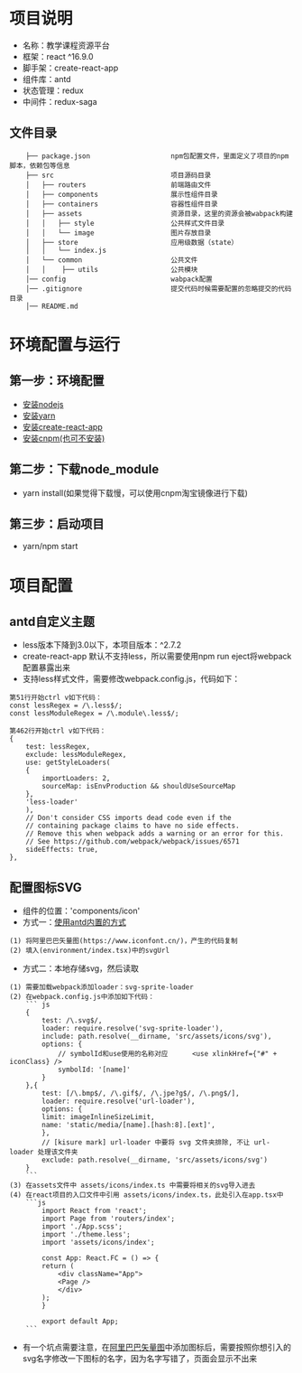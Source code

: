 # 项目说明
- 名称：教学课程资源平台
- 框架：react ^16.9.0
- 脚手架：create-react-app
- 组件库：antd 
- 状态管理：redux
- 中间件：redux-saga

## 文件目录
```
    ├── package.json                    npm包配置文件，里面定义了项目的npm脚本，依赖包等信息
    ├── src                             项目源码目录
    │   ├── routers                     前端路由文件
    │   ├── components                  展示性组件目录
    │   ├── containers                  容器性组件目录
    │   ├── assets                      资源目录，这里的资源会被wabpack构建
    │   │   ├── style                   公共样式文件目录
    │   │   └── image                   图片存放目录
    │   ├── store                       应用级数据（state）
    │   │   └── index.js
    │   └── common                      公共文件
    │   │    ├── utils                  公共模块
    │── config                          wabpack配置
    │── .gitignore                      提交代码时候需要配置的忽略提交的代码目录
    │── README.md                       
```

# 环境配置与运行
## 第一步：环境配置
- [安装nodejs](http://nodejs.cn/download/)
- [安装yarn](https://yarnpkg.com/lang/zh-hans/docs/install/#mac-stable)
- [安装create-react-app](https://www.jianshu.com/p/c6040430b18d)
- [安装cnpm(也可不安装)](https://www.jianshu.com/p/96d7558e643b)

## 第二步：下载node_module
- yarn install(如果觉得下载慢，可以使用cnpm淘宝镜像进行下载)

## 第三步：启动项目
- yarn/npm start

# 项目配置
## antd自定义主题
- less版本下降到3.0以下，本项目版本：^2.7.2
- create-react-app 默认不支持less，所以需要使用npm run eject将webpack配置暴露出来
- 支持less样式文件，需要修改webpack.config.js，代码如下：
```
第51行开始ctrl v如下代码：
const lessRegex = /\.less$/;
const lessModuleRegex = /\.module\.less$/;
```
```
第462行开始ctrl v如下代码：
{
    test: lessRegex,
    exclude: lessModuleRegex,
    use: getStyleLoaders(
    {
        importLoaders: 2,
        sourceMap: isEnvProduction && shouldUseSourceMap
    },
    'less-loader'
    ),
    // Don't consider CSS imports dead code even if the
    // containing package claims to have no side effects.
    // Remove this when webpack adds a warning or an error for this.
    // See https://github.com/webpack/webpack/issues/6571
    sideEffects: true,
},
```
## 配置图标SVG
- 组件的位置：'components/icon'
- 方式一：[使用antd内置的方式](https://ant.design/components/icon-cn/)
```
(1) 将阿里巴巴矢量图(https://www.iconfont.cn/)，产生的代码复制
(2) 填入(environment/index.tsx)中的svgUrl
```
- 方式二：本地存储svg，然后读取
```
(1) 需要加载webpack添加loader：svg-sprite-loader
(2) 在webpack.config.js中添加如下代码：
    ``` js
    {
        test: /\.svg$/,
        loader: require.resolve('svg-sprite-loader'),
        include: path.resolve(__dirname, 'src/assets/icons/svg'),
        options: {
            // symbolId和use使用的名称对应      <use xlinkHref={"#" + iconClass} />
            symbolId: '[name]'
        }
    },{
        test: [/\.bmp$/, /\.gif$/, /\.jpe?g$/, /\.png$/],
        loader: require.resolve('url-loader'),
        options: {
        limit: imageInlineSizeLimit,
        name: 'static/media/[name].[hash:8].[ext]',
        },
        // [kisure mark] url-loader 中要将 svg 文件夹排除, 不让 url-loader 处理该文件夹
        exclude: path.resolve(__dirname, 'src/assets/icons/svg')
    }
    ```
(3) 在assets文件中 assets/icons/index.ts 中需要将相关的svg导入进去
(4) 在react项目的入口文件中引用 assets/icons/index.ts，此处引入在app.tsx中
    ```js
        import React from 'react';
        import Page from 'routers/index';
        import './App.scss';
        import './theme.less';
        import 'assets/icons/index';

        const App: React.FC = () => {
        return (
            <div className="App">
            <Page />
            </div>
        );
        }

        export default App;
    ```
```
- 有一个坑点需要注意，在[阿里巴巴矢量图](https://www.iconfont.cn/)中添加图标后，需要按照你想引入的svg名字修改一下图标的名字，因为名字写错了，页面会显示不出来